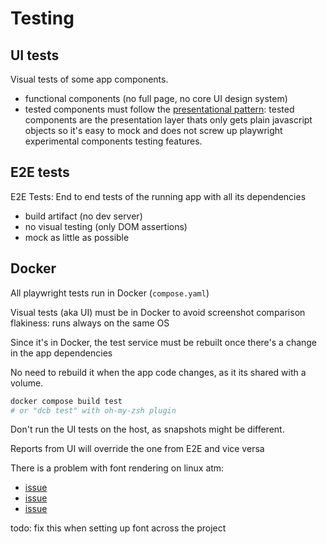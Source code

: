 # Testing

## UI tests

Visual tests of some app components.

- functional components (no full page, no core UI design system)
- tested components must follow the [presentational pattern](https://www.patterns.dev/react/presentational-container-pattern): tested components are the presentation layer thats only gets plain javascript objects so it's easy to mock and does not screw up playwright experimental components testing features.

## E2E tests

E2E Tests: End to end tests of the running app with all its dependencies

- build artifact (no dev server)
- no visual testing (only DOM assertions)
- mock as little as possible

## Docker

All playwright tests run in Docker (`compose.yaml`)

Visual tests (aka UI) must be in Docker to avoid screenshot comparison flakiness: runs always on the same OS

Since it's in Docker, the test service must be rebuilt once there's a change in the app dependencies

No need to rebuild it when the app code changes, as it its shared with a volume.

```bash
docker compose build test
# or "dcb test" with oh-my-zsh plugin
```

Don't run the UI tests on the host, as snapshots might be different.

Reports from UI will override the one from E2E and vice versa

There is a problem with font rendering on linux atm:

- [issue](https://github.com/microsoft/playwright/issues/22429)
- [issue](https://github.com/microsoft/playwright/issues/30785)
- [issue](https://stackoverflow.com/questions/75374652/playwright-tests-inside-docker-fails-to-load-fonts)

todo: fix this when setting up font across the project
